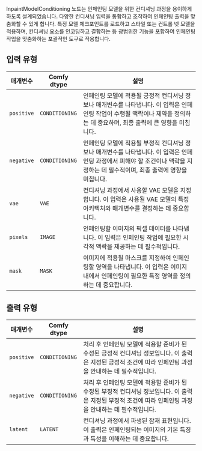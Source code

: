 
InpaintModelConditioning 노드는 인페인팅 모델을 위한 컨디셔닝 과정을 용이하게 하도록 설계되었습니다. 다양한 컨디셔닝 입력을 통합하고 조작하여 인페인팅 출력을 맞춤화할 수 있게 합니다. 특정 모델 체크포인트를 로드하고 스타일 또는 컨트롤 넷 모델을 적용하며, 컨디셔닝 요소를 인코딩하고 결합하는 등 광범위한 기능을 포함하여 인페인팅 작업을 맞춤화하는 포괄적인 도구로 작용합니다.
## 입력 유형
| 매개변수 | Comfy dtype        | 설명 |
|-----------|--------------------|-------------|
| `positive`| `CONDITIONING`     | 인페인팅 모델에 적용될 긍정적 컨디셔닝 정보나 매개변수를 나타냅니다. 이 입력은 인페인팅 작업이 수행될 맥락이나 제약을 정의하는 데 중요하며, 최종 출력에 큰 영향을 미칩니다. |
| `negative`| `CONDITIONING`     | 인페인팅 모델에 적용될 부정적 컨디셔닝 정보나 매개변수를 나타냅니다. 이 입력은 인페인팅 과정에서 피해야 할 조건이나 맥락을 지정하는 데 필수적이며, 최종 출력에 영향을 미칩니다. |
| `vae`     | `VAE`              | 컨디셔닝 과정에서 사용할 VAE 모델을 지정합니다. 이 입력은 사용될 VAE 모델의 특정 아키텍처와 매개변수를 결정하는 데 중요합니다. |
| `pixels`  | `IMAGE`            | 인페인팅할 이미지의 픽셀 데이터를 나타냅니다. 이 입력은 인페인팅 작업에 필요한 시각적 맥락을 제공하는 데 필수적입니다. |
| `mask`    | `MASK`             | 이미지에 적용될 마스크를 지정하여 인페인팅할 영역을 나타냅니다. 이 입력은 이미지 내에서 인페인팅이 필요한 특정 영역을 정의하는 데 중요합니다. |

## 출력 유형

| 매개변수 | Comfy dtype  | 설명 |
|-----------|--------------|-------------|
| `positive`| `CONDITIONING` | 처리 후 인페인팅 모델에 적용할 준비가 된 수정된 긍정적 컨디셔닝 정보입니다. 이 출력은 지정된 긍정적 조건에 따라 인페인팅 과정을 안내하는 데 필수적입니다. |
| `negative`| `CONDITIONING` | 처리 후 인페인팅 모델에 적용할 준비가 된 수정된 부정적 컨디셔닝 정보입니다. 이 출력은 지정된 부정적 조건에 따라 인페인팅 과정을 안내하는 데 필수적입니다. |
| `latent`  | `LATENT`     | 컨디셔닝 과정에서 파생된 잠재 표현입니다. 이 출력은 인페인팅되는 이미지의 기본 특징과 특성을 이해하는 데 중요합니다. |